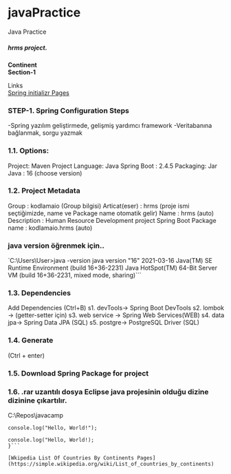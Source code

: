 # javaPractice
Java Practice
##### hrms project.
**Continent**</br>
**Section-1**</br>

Links </br>
[Spring initializr Pages](https://start.spring.io/)</br>


### STEP-1. Spring Configuration Steps</br>
-Spring yazılım geliştirmede, gelişmiş yardımcı framework
-Veritabanına bağlanmak, sorgu yazmak</br>


### 1.1. Options:
Project: Maven Project
Language: Java
Spring Boot : 2.4.5
Packaging: Jar
Java : 16 (choose version)

### 1.2. Project Metadata
Group : kodlamaio (Group bilgisi)
Articat(eser) : hrms (proje ismi seçtiğimizde, name ve Package name otomatik gelir)
Name : hrms (auto)
Description : Human Resource Development project Spring Boot
Package name : kodlamaio.hrms  (auto)

### java version öğrenmek için..
`C:\Users\User>java -version
java version "16" 2021-03-16
Java(TM) SE Runtime Environment (build 16+36-2231)
Java HotSpot(TM) 64-Bit Server VM (build 16+36-2231, mixed mode, sharing)```</br>

### 1.3. Dependencies
Add Dependencies (Ctrl+B) 
s1. devTools→ Spring Boot DevTools
s2. lombok → (getter-setter için)
s3. web service → Spring Web Services(WEB)
s4. data jpa→ Spring Data JPA (SQL)
s5. postgre→ PostgreSQL Driver (SQL) 

### 1.4. Generate 
(Ctrl + enter)

### 1.5. Download Spring Package for project

### 1.6. .rar uzantılı dosya Eclipse java projesinin olduğu dizine dizinine çıkartılır. 
C:\Repos\javacamp 


`console.log("Hello, World!");`

```function (){
console.log("Hello, World!);
}```

[Wkipedia List Of Countries By Continents Pages](https://simple.wikipedia.org/wiki/List_of_countries_by_continents)
